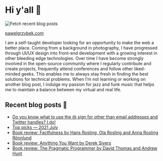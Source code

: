# Hi y'all 👋

![Fetch recent blog posts](https://github.com/pawelgrzybek/pawelgrzybek/workflows/Fetch%20recent%20blog%20posts/badge.svg)

[pawelgrzybek.com](https://pawelgrzybek.com)

I am a self-taught developer looking for an opportunity to make the web a better place. Coming from a background in photography, I have progressed through UI/UX design into front-end development with a growing interest in other bleeding edge technologies. Over time I have become strongly involved in the open-source community where I regularly contribute and create projects, frequently attend conferences and follow other liked-minded geeks. This enables me to always stay fresh in finding the best solutions for technical problems. When I’m not learning or working on another blog post, I indulge my passion for jazz and funk music that helps me to maintain a balance between my virtual and real life.

## Recent blog posts 📝

<!-- FEED-START -->
- [Do you know what to use the @ sign for other than email addresses and Twitter handles? I do!](https://pawelgrzybek.com/do-you-know-what-to-use-the-at-sign-for-other-than-email-addresses-and-twitter-handles-i-do/)
- [Top picks — 2021 July](https://pawelgrzybek.com/top-picks-2021-july/)
- [Book review: Factfulness by Hans Rosling, Ola Rosling and Anna Rosling Rönnlund](https://pawelgrzybek.com/book-review-factfulness-by-hans-rosling-ola-rosling-and-anna-rosling-r%C3%B6nnlund/)
- [Book review: Anything You Want by Derek Sivers](https://pawelgrzybek.com/book-review-anything-you-want-by-derek-sivers/)
- [Book review: The Pragmatic Programmer by David Thomas and Andrew Hunt](https://pawelgrzybek.com/book-review-the-pragmatic-programmer-by-david-thomas-and-andrew-hunt/)
<!-- FEED-END -->